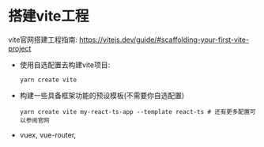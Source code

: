 # 搭建vite工程

vite官网搭建工程指南: https://vitejs.dev/guide/#scaffolding-your-first-vite-project

- 使用自选配置去构建vite项目: 
  ```
  yarn create vite
  ```

- 构建一些具备框架功能的预设模板(不需要你自选配置)
  ```
  yarn create vite my-react-ts-app --template react-ts # 还有更多配置可以参阅官网
  ```

- vuex, vue-router, 